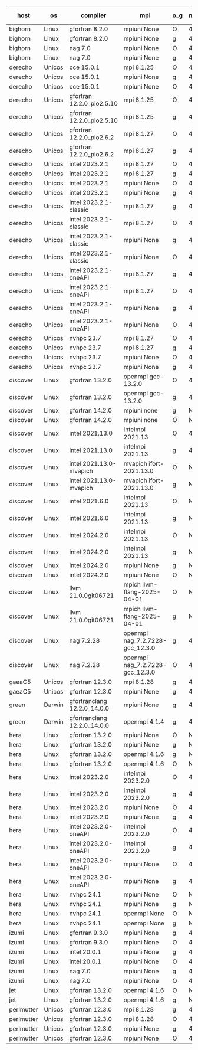 

| host     | os       | compiler                              | mpi                      | o_g        | netcdf        | build       | u_pass          | u_fail          | s_pass            | s_fail            | e_pass             | e_fail             | nuopc_pass       | nuopc_fail       | artifacts link          |
|----------|----------|---------------------------------------|--------------------------|------------|---------------|-------------|-----------------|-----------------|-------------------|-------------------|--------------------|--------------------|------------------|------------------|-------------------------|
| bighorn | Linux | gfortran 8.2.0 | mpiuni None  | O | 4.6.1  | PASS | 12558 | 0 | 9 | 0 | 42 | 0 | None | None | <a href="https://github.com/esmf-org/esmf-test-artifacts/tree/843085634b0d1882d71af0639366a76fc065a54e/develop/gfortran/8.2.0/O/mpiuni/None" target="_blank">8430856</a> | 
| bighorn | Linux | gfortran 8.2.0 | mpiuni None  | g | 4.6.1  | PASS | 12558 | 0 | 9 | 0 | 42 | 0 | None | None | <a href="https://github.com/esmf-org/esmf-test-artifacts/tree/39c676b72ad5af77d0c80c6e61863c1634826b00/develop/gfortran/8.2.0/g/mpiuni/None" target="_blank">39c676b</a> | 
| bighorn | Linux | nag 7.0 | mpiuni None  | O | 4.6.1  | PASS | 12535 | 23 | 9 | 0 | 42 | 0 | None | None | <a href="https://github.com/esmf-org/esmf-test-artifacts/tree/d77283f2b95f5bfccdf334aec26966fcbf21f7ea/develop/nag/7.0/O/mpiuni/None" target="_blank">d77283f</a> | 
| bighorn | Linux | nag 7.0 | mpiuni None  | g | 4.6.1  | PASS | 12476 | 82 | 9 | 0 | 42 | 0 | None | None | <a href="https://github.com/esmf-org/esmf-test-artifacts/tree/d46dfead80aee8fe8192a8565c2528aefa194471/develop/nag/7.0/g/mpiuni/None" target="_blank">d46dfea</a> | 
| derecho | Unicos | cce 15.0.1 | mpi 8.1.25  | O | 4.9.2  | PASS | None | None | None | None | None | None | None | None | <a href="https://github.com/esmf-org/esmf-test-artifacts/tree/896ca96bba14f9350d934ed2d545b612e79619f3/develop/cce/15.0.1/O/mpi/8.1.25" target="_blank">896ca96</a> | 
| derecho | Unicos | cce 15.0.1 | mpiuni None  | g | 4.9.2  | PASS | 12481 | 77 | 9 | 0 | 42 | 0 | None | None | <a href="https://github.com/esmf-org/esmf-test-artifacts/tree/a17c216e9753e158c940661dcf21c8090bc8cbdd/develop/cce/15.0.1/g/mpiuni/None" target="_blank">a17c216</a> | 
| derecho | Unicos | cce 15.0.1 | mpiuni None  | O | 4.9.2  | PASS | 12322 | 236 | 9 | 0 | 42 | 0 | None | None | <a href="https://github.com/esmf-org/esmf-test-artifacts/tree/eed66dfb68462b80471512149b6a4196f9fbe278/develop/cce/15.0.1/O/mpiuni/None" target="_blank">eed66df</a> | 
| derecho | Unicos | gfortran 12.2.0_pio2.5.10 | mpi 8.1.25  | O | 4.9.2  | PASS | None | None | None | None | None | None | None | None | <a href="https://github.com/esmf-org/esmf-test-artifacts/tree/a31ecd13029980481ac162613b30ca07efb9ffdb/develop/gfortran/12.2.0_pio2.5.10/O/mpi/8.1.25" target="_blank">a31ecd1</a> | 
| derecho | Unicos | gfortran 12.2.0_pio2.5.10 | mpi 8.1.25  | g | 4.9.2  | PASS | None | None | None | None | None | None | None | None | <a href="https://github.com/esmf-org/esmf-test-artifacts/tree/ee53bd644a52087fa7336e3457268797d0c81802/develop/gfortran/12.2.0_pio2.5.10/g/mpi/8.1.25" target="_blank">ee53bd6</a> | 
| derecho | Unicos | gfortran 12.2.0_pio2.6.2 | mpi 8.1.27  | O | 4.9.2  | PASS | None | None | None | None | None | None | None | None | <a href="https://github.com/esmf-org/esmf-test-artifacts/tree/89c65801b013614262d7d7f0cbf6fd2e1eca59cf/develop/gfortran/12.2.0_pio2.6.2/O/mpi/8.1.27" target="_blank">89c6580</a> | 
| derecho | Unicos | gfortran 12.2.0_pio2.6.2 | mpi 8.1.27  | g | 4.9.2  | PASS | None | None | None | None | None | None | None | None | <a href="https://github.com/esmf-org/esmf-test-artifacts/tree/d61c317f668e3ed6c34ab0eb9481bf07eac5c6e5/develop/gfortran/12.2.0_pio2.6.2/g/mpi/8.1.27" target="_blank">d61c317</a> | 
| derecho | Unicos | intel 2023.2.1 | mpi 8.1.27  | O | 4.9.2  | PASS | 14227 | 0 | 51 | 0 | 80 | 0 | 58 | 0 | <a href="https://github.com/esmf-org/esmf-test-artifacts/tree/c7057e165e6b1bbebccc271eae7138819799e314/develop/intel/2023.2.1/O/mpi/8.1.27" target="_blank">c7057e1</a> | 
| derecho | Unicos | intel 2023.2.1 | mpi 8.1.27  | g | 4.9.2  | PASS | None | None | None | None | None | None | None | None | <a href="https://github.com/esmf-org/esmf-test-artifacts/tree/76ba32147472e87e0db697634943f8258c116a40/develop/intel/2023.2.1/g/mpi/8.1.27" target="_blank">76ba321</a> | 
| derecho | Unicos | intel 2023.2.1 | mpiuni None  | O | 4.9.2  | PASS | 12558 | 0 | 9 | 0 | 42 | 0 | None | None | <a href="https://github.com/esmf-org/esmf-test-artifacts/tree/48872a75fdfae1ca317290e3b50d594937fdc896/develop/intel/2023.2.1/O/mpiuni/None" target="_blank">48872a7</a> | 
| derecho | Unicos | intel 2023.2.1 | mpiuni None  | g | 4.9.2  | PASS | 12558 | 0 | 9 | 0 | 42 | 0 | None | None | <a href="https://github.com/esmf-org/esmf-test-artifacts/tree/7cd078b9d1d50d576849dcb6e3049af07e7b138f/develop/intel/2023.2.1/g/mpiuni/None" target="_blank">7cd078b</a> | 
| derecho | Unicos | intel 2023.2.1-classic | mpi 8.1.27  | g | 4.9.2  | PASS | None | None | None | None | None | None | None | None | <a href="https://github.com/esmf-org/esmf-test-artifacts/tree/ccc943900e69489ca5d3a985fa1b4d93c6bc87d0/develop/intel/2023.2.1-classic/g/mpi/8.1.27" target="_blank">ccc9439</a> | 
| derecho | Unicos | intel 2023.2.1-classic | mpi 8.1.27  | O | 4.9.2  | PASS | 14227 | 0 | 51 | 0 | 80 | 0 | 57 | 0 | <a href="https://github.com/esmf-org/esmf-test-artifacts/tree/44458742a9a58a1d7e5b86272037a0e61abbec5c/develop/intel/2023.2.1-classic/O/mpi/8.1.27" target="_blank">4445874</a> | 
| derecho | Unicos | intel 2023.2.1-classic | mpiuni None  | g | 4.9.2  | PASS | 12558 | 0 | 9 | 0 | 42 | 0 | None | None | <a href="https://github.com/esmf-org/esmf-test-artifacts/tree/a5c393101137ef9bb0334d309f73b9019c0bc446/develop/intel/2023.2.1-classic/g/mpiuni/None" target="_blank">a5c3931</a> | 
| derecho | Unicos | intel 2023.2.1-classic | mpiuni None  | O | 4.9.2  | PASS | 12558 | 0 | 9 | 0 | 42 | 0 | None | None | <a href="https://github.com/esmf-org/esmf-test-artifacts/tree/75b3a502c05608592c7fabe2cd69a940e4e70898/develop/intel/2023.2.1-classic/O/mpiuni/None" target="_blank">75b3a50</a> | 
| derecho | Unicos | intel 2023.2.1-oneAPI | mpi 8.1.27  | g | 4.9.2  | PASS | 14227 | 0 | 51 | 0 | 80 | 0 | 57 | 0 | <a href="https://github.com/esmf-org/esmf-test-artifacts/tree/b2de5825df7d3ff2ba238fd2f8b054c4ca99e47b/develop/intel/2023.2.1-oneAPI/g/mpi/8.1.27" target="_blank">b2de582</a> | 
| derecho | Unicos | intel 2023.2.1-oneAPI | mpi 8.1.27  | O | 4.9.2  | PASS | None | None | None | None | None | None | None | None | <a href="https://github.com/esmf-org/esmf-test-artifacts/tree/5ca1e5d6801c48983702ca172deaa26526d94caf/develop/intel/2023.2.1-oneAPI/O/mpi/8.1.27" target="_blank">5ca1e5d</a> | 
| derecho | Unicos | intel 2023.2.1-oneAPI | mpiuni None  | g | 4.9.2  | PASS | None | None | None | None | None | None | None | None | <a href="https://github.com/esmf-org/esmf-test-artifacts/tree/28bc4a47f103e8b99dde7d607a86e430b43ebad8/develop/intel/2023.2.1-oneAPI/g/mpiuni/None" target="_blank">28bc4a4</a> | 
| derecho | Unicos | intel 2023.2.1-oneAPI | mpiuni None  | O | 4.9.2  | PASS | None | None | None | None | None | None | None | None | <a href="https://github.com/esmf-org/esmf-test-artifacts/tree/f4d54345e730644b65fc139357c3b44aa39426db/develop/intel/2023.2.1-oneAPI/O/mpiuni/None" target="_blank">f4d5434</a> | 
| derecho | Unicos | nvhpc 23.7 | mpi 8.1.27  | O | 4.9.2  | PASS | 14227 | 0 | 51 | 0 | 80 | 0 | 57 | 0 | <a href="https://github.com/esmf-org/esmf-test-artifacts/tree/8fe44f04580e006e90520e8f09cb150358f64f11/develop/nvhpc/23.7/O/mpi/8.1.27" target="_blank">8fe44f0</a> | 
| derecho | Unicos | nvhpc 23.7 | mpi 8.1.27  | g | 4.9.2  | PASS | 14227 | 0 | 51 | 0 | 80 | 0 | 57 | 0 | <a href="https://github.com/esmf-org/esmf-test-artifacts/tree/3990f60ed75fa4f715c1a07508524a2162cd334f/develop/nvhpc/23.7/g/mpi/8.1.27" target="_blank">3990f60</a> | 
| derecho | Unicos | nvhpc 23.7 | mpiuni None  | O | 4.9.2  | PASS | 12558 | 0 | 9 | 0 | 42 | 0 | None | None | <a href="https://github.com/esmf-org/esmf-test-artifacts/tree/250e0e90bb47096f4a995d95825d88434cb2d6c8/develop/nvhpc/23.7/O/mpiuni/None" target="_blank">250e0e9</a> | 
| derecho | Unicos | nvhpc 23.7 | mpiuni None  | g | 4.9.2  | PASS | 12558 | 0 | 9 | 0 | 42 | 0 | None | None | <a href="https://github.com/esmf-org/esmf-test-artifacts/tree/fa4d8acf0ec24c8744253d8a4066e082500930a2/develop/nvhpc/23.7/g/mpiuni/None" target="_blank">fa4d8ac</a> | 
| discover | Linux | gfortran 13.2.0 | openmpi gcc-13.2.0  | O | 4.9.2  | PASS | None | None | None | None | None | None | None | None | <a href="https://github.com/esmf-org/esmf-test-artifacts/tree/79086a28716c68f79564a03a096760a69a09dadb/develop/gfortran/13.2.0/O/openmpi/gcc-13.2.0" target="_blank">79086a2</a> | 
| discover | Linux | gfortran 13.2.0 | openmpi gcc-13.2.0  | g | 4.9.2  | PASS | None | None | None | None | None | None | None | None | <a href="https://github.com/esmf-org/esmf-test-artifacts/tree/e630fa4c4688bccd78ec439fa0dabc03f198bbab/develop/gfortran/13.2.0/g/openmpi/gcc-13.2.0" target="_blank">e630fa4</a> | 
| discover | Linux | gfortran 14.2.0 | mpiuni none  | g | None  | PASS | 12558 | 0 | 9 | 0 | 42 | 0 | None | None | <a href="https://github.com/esmf-org/esmf-test-artifacts/tree/37688227bda8a63bd1697e912e8eb95286de0da8/develop/gfortran/14.2.0/g/mpiuni/none" target="_blank">3768822</a> | 
| discover | Linux | gfortran 14.2.0 | mpiuni none  | O | None  | PASS | 12558 | 0 | 9 | 0 | 42 | 0 | None | None | <a href="https://github.com/esmf-org/esmf-test-artifacts/tree/c7bdc0e95063361e4826577d816d68dc4270d292/develop/gfortran/14.2.0/O/mpiuni/none" target="_blank">c7bdc0e</a> | 
| discover | Linux | intel 2021.13.0 | intelmpi 2021.13  | O | 4.9.2  | PASS | None | None | None | None | None | None | None | None | <a href="https://github.com/esmf-org/esmf-test-artifacts/tree/fce23b57cea85e6c217aadaf5a2bab0f7b3e7723/develop/intel/2021.13.0/O/intelmpi/2021.13" target="_blank">fce23b5</a> | 
| discover | Linux | intel 2021.13.0 | intelmpi 2021.13  | g | 4.9.2  | PASS | None | None | None | None | None | None | None | None | <a href="https://github.com/esmf-org/esmf-test-artifacts/tree/3c71a6c97b41bcd214c053788be2aa5211464e8f/develop/intel/2021.13.0/g/intelmpi/2021.13" target="_blank">3c71a6c</a> | 
| discover | Linux | intel 2021.13.0-mvapich | mvapich ifort-2021.13.0  | O | None  | PASS | None | None | None | None | None | None | None | None | <a href="https://github.com/esmf-org/esmf-test-artifacts/tree/b91b5cc24e3a52b898421377f72ed71128ea6766/develop/intel/2021.13.0-mvapich/O/mvapich/ifort-2021.13.0" target="_blank">b91b5cc</a> | 
| discover | Linux | intel 2021.13.0-mvapich | mvapich ifort-2021.13.0  | g | None  | PASS | None | None | None | None | None | None | None | None | <a href="https://github.com/esmf-org/esmf-test-artifacts/tree/0e8fc57b45aee0309c1bf525e88523bd67b8e325/develop/intel/2021.13.0-mvapich/g/mvapich/ifort-2021.13.0" target="_blank">0e8fc57</a> | 
| discover | Linux | intel 2021.6.0 | intelmpi 2021.13  | O | None  | PASS | None | None | None | None | None | None | None | None | <a href="https://github.com/esmf-org/esmf-test-artifacts/tree/98a8b2782512c0a89dddb42b67342b07c6462362/develop/intel/2021.6.0/O/intelmpi/2021.13" target="_blank">98a8b27</a> | 
| discover | Linux | intel 2021.6.0 | intelmpi 2021.13  | g | None  | PASS | None | None | None | None | None | None | None | None | <a href="https://github.com/esmf-org/esmf-test-artifacts/tree/a5b3cc3865866c540a05a8d9006e616b23555dcb/develop/intel/2021.6.0/g/intelmpi/2021.13" target="_blank">a5b3cc3</a> | 
| discover | Linux | intel 2024.2.0 | intelmpi 2021.13  | O | None  | PASS | None | None | None | None | None | None | None | None | <a href="https://github.com/esmf-org/esmf-test-artifacts/tree/6ba9b03cb6e724f116010408499798772f713aaa/develop/intel/2024.2.0/O/intelmpi/2021.13" target="_blank">6ba9b03</a> | 
| discover | Linux | intel 2024.2.0 | intelmpi 2021.13  | g | None  | PASS | None | None | None | None | None | None | None | None | <a href="https://github.com/esmf-org/esmf-test-artifacts/tree/e2a0c242911b8a3b9f31a3021532576f030d4bc6/develop/intel/2024.2.0/g/intelmpi/2021.13" target="_blank">e2a0c24</a> | 
| discover | Linux | intel 2024.2.0 | mpiuni None  | g | None  | PASS | 12557 | 1 | 9 | 0 | 42 | 0 | None | None | <a href="https://github.com/esmf-org/esmf-test-artifacts/tree/8f0b64dc3d54a699bc09b4aab08dff749e8f6b0f/develop/intel/2024.2.0/g/mpiuni/None" target="_blank">8f0b64d</a> | 
| discover | Linux | intel 2024.2.0 | mpiuni None  | O | None  | PASS | 12558 | 0 | 9 | 0 | 42 | 0 | None | None | <a href="https://github.com/esmf-org/esmf-test-artifacts/tree/7cb63478a9daa9e6b4149f125ce0d2caa3b4152f/develop/intel/2024.2.0/O/mpiuni/None" target="_blank">7cb6347</a> | 
| discover | Linux | llvm 21.0.0git06721 | mpich llvm-flang-2025-04-01  | O | None  | PASS | None | None | None | None | None | None | None | None | <a href="https://github.com/esmf-org/esmf-test-artifacts/tree/bef5d991370b1427ed001612a478c1b12001fb92/develop/llvm/21.0.0git06721/O/mpich/llvm-flang-2025-04-01" target="_blank">bef5d99</a> | 
| discover | Linux | llvm 21.0.0git06721 | mpich llvm-flang-2025-04-01  | g | None  | PASS | None | None | None | None | None | None | None | None | <a href="https://github.com/esmf-org/esmf-test-artifacts/tree/c6ce88536b27827effd0be91d5d1a727ea5fea58/develop/llvm/21.0.0git06721/g/mpich/llvm-flang-2025-04-01" target="_blank">c6ce885</a> | 
| discover | Linux | nag 7.2.28 | openmpi nag_7.2.7228-gcc_12.3.0  | g | 4.9.2  | PASS | None | None | None | None | None | None | None | None | <a href="https://github.com/esmf-org/esmf-test-artifacts/tree/6d54dbd602201691f41c75f6ed5ffbe34f62698e/develop/nag/7.2.28/g/openmpi/nag_7.2.7228-gcc_12.3.0" target="_blank">6d54dbd</a> | 
| discover | Linux | nag 7.2.28 | openmpi nag_7.2.7228-gcc_12.3.0  | O | 4.9.2  | PASS | None | None | None | None | None | None | None | None | <a href="https://github.com/esmf-org/esmf-test-artifacts/tree/25e1e915302efdb5322640c7e0f68d8da128a60e/develop/nag/7.2.28/O/openmpi/nag_7.2.7228-gcc_12.3.0" target="_blank">25e1e91</a> | 
| gaeaC5 | Unicos | gfortran 12.3.0 | mpi 8.1.28  | g | 4.9.0  | PASS | None | None | None | None | None | None | None | None | <a href="https://github.com/esmf-org/esmf-test-artifacts/tree/b25fc29265c8be32b1e21dc437063421b1adafc5/develop/gfortran/12.3.0/g/mpi/8.1.28" target="_blank">b25fc29</a> | 
| gaeaC5 | Unicos | gfortran 12.3.0 | mpiuni None  | g | 4.9.0  | PASS | None | None | None | None | None | None | None | None | <a href="https://github.com/esmf-org/esmf-test-artifacts/tree/35659400e90d6b75297dd5702723f4ee839e2cf5/develop/gfortran/12.3.0/g/mpiuni/None" target="_blank">3565940</a> | 
| green | Darwin | gfortranclang 12.2.0_14.0.0 | mpiuni None  | g | 4.9.3  | PASS | 12558 | 0 | 9 | 0 | 42 | 0 | None | None | <a href="https://github.com/esmf-org/esmf-test-artifacts/tree/002c3b7bd164aaaecc8742b1fa7380f8bf01af92/develop/gfortranclang/12.2.0_14.0.0/g/mpiuni/None" target="_blank">002c3b7</a> | 
| green | Darwin | gfortranclang 12.2.0_14.0.0 | openmpi 4.1.4  | g | 4.9.3  | PASS | 14227 | 0 | 51 | 0 | 80 | 0 | 58 | 0 | <a href="https://github.com/esmf-org/esmf-test-artifacts/tree/f7a85dff6b90d5a511760e3d24d1f6fa732a9288/develop/gfortranclang/12.2.0_14.0.0/g/openmpi/4.1.4" target="_blank">f7a85df</a> | 
| hera | Linux | gfortran 13.2.0 | mpiuni None  | O | None  | PASS | 12558 | 0 | 9 | 0 | 42 | 0 | None | None | <a href="https://github.com/esmf-org/esmf-test-artifacts/tree/13303114128f82af7abfdc48a99be1ef0e8abb4d/develop/gfortran/13.2.0/O/mpiuni/None" target="_blank">1330311</a> | 
| hera | Linux | gfortran 13.2.0 | mpiuni None  | g | None  | PASS | 12558 | 0 | 9 | 0 | 42 | 0 | None | None | <a href="https://github.com/esmf-org/esmf-test-artifacts/tree/574a533a251e449d7b96c0cc1cde90e4fbd15f88/develop/gfortran/13.2.0/g/mpiuni/None" target="_blank">574a533</a> | 
| hera | Linux | gfortran 13.2.0 | openmpi 4.1.6  | g | None  | PASS | 14227 | 0 | 51 | 0 | 80 | 0 | 57 | 0 | <a href="https://github.com/esmf-org/esmf-test-artifacts/tree/71d7f4b098ce9bf31eb7326d3e8044e75cd27bbb/develop/gfortran/13.2.0/g/openmpi/4.1.6" target="_blank">71d7f4b</a> | 
| hera | Linux | gfortran 13.2.0 | openmpi 4.1.6  | O | None  | PASS | None | None | None | None | None | None | None | None | <a href="https://github.com/esmf-org/esmf-test-artifacts/tree/333204100787247ae62672618d6881a7e2b6f91b/develop/gfortran/13.2.0/O/openmpi/4.1.6" target="_blank">3332041</a> | 
| hera | Linux | intel 2023.2.0 | intelmpi 2023.2.0  | O | 4.7.0  | PASS | None | None | None | None | None | None | None | None | <a href="https://github.com/esmf-org/esmf-test-artifacts/tree/4969ded1579d1f00f3895568ce1bee3fed89027e/develop/intel/2023.2.0/O/intelmpi/2023.2.0" target="_blank">4969ded</a> | 
| hera | Linux | intel 2023.2.0 | intelmpi 2023.2.0  | g | 4.7.0  | PASS | None | None | None | None | None | None | None | None | <a href="https://github.com/esmf-org/esmf-test-artifacts/tree/3d985160ffb88d20b6742bdf25fab87e401c2165/develop/intel/2023.2.0/g/intelmpi/2023.2.0" target="_blank">3d98516</a> | 
| hera | Linux | intel 2023.2.0 | mpiuni None  | O | 4.7.0  | PASS | None | None | None | None | None | None | None | None | <a href="https://github.com/esmf-org/esmf-test-artifacts/tree/80efa07968e6d42a0d9d58bfe4e24bb73c8048bb/develop/intel/2023.2.0/O/mpiuni/None" target="_blank">80efa07</a> | 
| hera | Linux | intel 2023.2.0 | mpiuni None  | g | 4.7.0  | PASS | None | None | None | None | None | None | None | None | <a href="https://github.com/esmf-org/esmf-test-artifacts/tree/9ddb385aefd7f28c70f58d1e51df70faa6c78e03/develop/intel/2023.2.0/g/mpiuni/None" target="_blank">9ddb385</a> | 
| hera | Linux | intel 2023.2.0-oneAPI | intelmpi 2023.2.0  | O | 4.7.0  | PASS | 14227 | 0 | 50 | 1 | 80 | 0 | 57 | 0 | <a href="https://github.com/esmf-org/esmf-test-artifacts/tree/1e6e3301e26ab91860f1ea16184ac00f44dd3793/develop/intel/2023.2.0-oneAPI/O/intelmpi/2023.2.0" target="_blank">1e6e330</a> | 
| hera | Linux | intel 2023.2.0-oneAPI | intelmpi 2023.2.0  | g | 4.7.0  | PASS | None | None | None | None | None | None | None | None | <a href="https://github.com/esmf-org/esmf-test-artifacts/tree/f86d15dfe801a59ca6716555225bf03973eec35a/develop/intel/2023.2.0-oneAPI/g/intelmpi/2023.2.0" target="_blank">f86d15d</a> | 
| hera | Linux | intel 2023.2.0-oneAPI | mpiuni None  | O | 4.7.0  | PASS | 12558 | 0 | 9 | 0 | 42 | 0 | None | None | <a href="https://github.com/esmf-org/esmf-test-artifacts/tree/929b817647da6fce3b8b3e92af9d28f340d6614e/develop/intel/2023.2.0-oneAPI/O/mpiuni/None" target="_blank">929b817</a> | 
| hera | Linux | intel 2023.2.0-oneAPI | mpiuni None  | g | 4.7.0  | PASS | 12558 | 0 | 9 | 0 | 42 | 0 | None | None | <a href="https://github.com/esmf-org/esmf-test-artifacts/tree/b759ed8d8d09fe81563c9c2e6793376e9ca1b42b/develop/intel/2023.2.0-oneAPI/g/mpiuni/None" target="_blank">b759ed8</a> | 
| hera | Linux | nvhpc 24.1 | mpiuni None  | O | None  | PASS | None | None | None | None | None | None | None | None | <a href="https://github.com/esmf-org/esmf-test-artifacts/tree/58d427e1da903b90ec93d462e49fdc5fa879fe56/develop/nvhpc/24.1/O/mpiuni/None" target="_blank">58d427e</a> | 
| hera | Linux | nvhpc 24.1 | mpiuni None  | g | None  | PASS | 12558 | 0 | 9 | 0 | 42 | 0 | None | None | <a href="https://github.com/esmf-org/esmf-test-artifacts/tree/fdf55cc8a447d7dcc63fd513d16fc98c49ffaf2d/develop/nvhpc/24.1/g/mpiuni/None" target="_blank">fdf55cc</a> | 
| hera | Linux | nvhpc 24.1 | openmpi None  | O | None  | PASS | 14227 | 0 | 51 | 0 | 80 | 0 | 57 | 0 | <a href="https://github.com/esmf-org/esmf-test-artifacts/tree/8706ccb9125760cb00d8279f5ecb8fb81bb9a4b7/develop/nvhpc/24.1/O/openmpi/None" target="_blank">8706ccb</a> | 
| hera | Linux | nvhpc 24.1 | openmpi None  | g | None  | PASS | None | None | None | None | None | None | None | None | <a href="https://github.com/esmf-org/esmf-test-artifacts/tree/ba22aa19ce2fd85a2bed6e24e7935870b6b84168/develop/nvhpc/24.1/g/openmpi/None" target="_blank">ba22aa1</a> | 
| izumi | Linux | gfortran 9.3.0 | mpiuni None  | g | 4.7.4  | PASS | 12558 | 0 | 9 | 0 | 42 | 0 | None | None | <a href="https://github.com/esmf-org/esmf-test-artifacts/tree/e8ca74512a31e7aee52457168e4a063f4534861e/develop/gfortran/9.3.0/g/mpiuni/None" target="_blank">e8ca745</a> | 
| izumi | Linux | gfortran 9.3.0 | mpiuni None  | O | 4.7.4  | PASS | 12558 | 0 | 9 | 0 | 42 | 0 | None | None | <a href="https://github.com/esmf-org/esmf-test-artifacts/tree/b200f01705474168045852016455a4f52e35ad85/develop/gfortran/9.3.0/O/mpiuni/None" target="_blank">b200f01</a> | 
| izumi | Linux | intel 20.0.1 | mpiuni None  | g | 4.7.4  | PASS | 12558 | 0 | 9 | 0 | 42 | 0 | None | None | <a href="https://github.com/esmf-org/esmf-test-artifacts/tree/5b530776c8a764559e56d463305cca7d33d95486/develop/intel/20.0.1/g/mpiuni/None" target="_blank">5b53077</a> | 
| izumi | Linux | intel 20.0.1 | mpiuni None  | O | 4.7.4  | PASS | 12558 | 0 | 9 | 0 | 42 | 0 | None | None | <a href="https://github.com/esmf-org/esmf-test-artifacts/tree/6d11064af5e6c0fb3f5307d76b0ea5e5a92eb548/develop/intel/20.0.1/O/mpiuni/None" target="_blank">6d11064</a> | 
| izumi | Linux | nag 7.0 | mpiuni None  | g | 4.7.4  | PASS | 12535 | 23 | 9 | 0 | 42 | 0 | None | None | <a href="https://github.com/esmf-org/esmf-test-artifacts/tree/8b9ca2529b939a427582f892c9fe475797bc019c/develop/nag/7.0/g/mpiuni/None" target="_blank">8b9ca25</a> | 
| izumi | Linux | nag 7.0 | mpiuni None  | O | 4.7.4  | PASS | 12535 | 23 | None | None | None | None | None | None | <a href="https://github.com/esmf-org/esmf-test-artifacts/tree/0d1df08789fa4d08cecd313dbe593f8b03ab608e/develop/nag/7.0/O/mpiuni/None" target="_blank">0d1df08</a> | 
| jet | Linux | gfortran 13.2.0 | openmpi 4.1.6  | O | None  | PASS | None | None | None | None | None | None | None | None | <a href="https://github.com/esmf-org/esmf-test-artifacts/tree/3fa54a72062ef3e745e82843d9dc1efdfdf1be59/develop/gfortran/13.2.0/O/openmpi/4.1.6" target="_blank">3fa54a7</a> | 
| jet | Linux | gfortran 13.2.0 | openmpi 4.1.6  | g | None  | PASS | None | None | None | None | None | None | None | None | <a href="https://github.com/esmf-org/esmf-test-artifacts/tree/97702e18f2526435ef6a7d9fa451e10513ff814c/develop/gfortran/13.2.0/g/openmpi/4.1.6" target="_blank">97702e1</a> | 
| perlmutter | Unicos | gfortran 12.3.0 | mpi 8.1.28  | g | 4.9.0  | PASS | None | None | None | None | None | None | None | None | <a href="https://github.com/esmf-org/esmf-test-artifacts/tree/8520bda7c54293e065c544809c12b3d5cb645703/develop/gfortran/12.3.0/g/mpi/8.1.28" target="_blank">8520bda</a> | 
| perlmutter | Unicos | gfortran 12.3.0 | mpi 8.1.28  | O | 4.9.0  | PASS | None | None | None | None | None | None | None | None | <a href="https://github.com/esmf-org/esmf-test-artifacts/tree/d1c6247a4d94989abce081a363688e65bd0fcc3f/develop/gfortran/12.3.0/O/mpi/8.1.28" target="_blank">d1c6247</a> | 
| perlmutter | Unicos | gfortran 12.3.0 | mpiuni None  | g | 4.9.0  | PASS | None | None | None | None | None | None | None | None | <a href="https://github.com/esmf-org/esmf-test-artifacts/tree/3713eb2b14ec2e2e124808d643b5a8c6be0c8c44/develop/gfortran/12.3.0/g/mpiuni/None" target="_blank">3713eb2</a> | 
| perlmutter | Unicos | gfortran 12.3.0 | mpiuni None  | O | 4.9.0  | PASS | 12558 | 0 | 9 | 0 | 42 | 0 | None | None | <a href="https://github.com/esmf-org/esmf-test-artifacts/tree/97f237ef9721825509e27544e2f6e576950d7739/develop/gfortran/12.3.0/O/mpiuni/None" target="_blank">97f237e</a> | 
